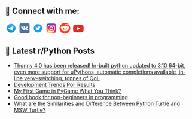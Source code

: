 ## 🔎 Connect with me:
[<img src="https://github.com/bullbesh/bullbesh/blob/main/images/Telegram.png" width="32" height="32" />](https://t.me/bullbesh)
[<img src="https://github.com/bullbesh/bullbesh/blob/main/images/VK.png" width="32" height="32" />](https://vk.com/bullbesh)
[<img src="https://github.com/bullbesh/bullbesh/blob/main/images/Twitter.png" width="32" height="32" />](https://twitter.com/bullbesh1)
[<img src="https://github.com/bullbesh/bullbesh/blob/main/images/Instagram.png" width="32" height="32" />](https://www.instagram.com/bullbesh)
[<img src="https://github.com/bullbesh/bullbesh/blob/main/images/Reddit.png" width="32" height="32" />](https://www.reddit.com/user/bullbesh)
[<img src="https://github.com/bullbesh/bullbesh/blob/main/images/YouTube.png" width="32" height="32" />](https://www.youtube.com/channel/UCtfjRs6uzgq5mfm8S06WTcg)

## 📕 Latest r/Python Posts
<!-- BLOG-POST-LIST:START -->
- [Thonny 4.0 has been released! In-built python updated to 3.10 64-bit, even more support for uPythons, automatic completions available, in-line venv-switching, tonnes of QoL](https://www.reddit.com/r/Python/comments/xaqvy3/thonny_40_has_been_released_inbuilt_python/)
- [Development Trends Poll Results](https://www.reddit.com/r/Python/comments/xaprh9/development_trends_poll_results/)
- [My First Game in PyGame What You Think?](https://www.reddit.com/r/Python/comments/xao98d/my_first_game_in_pygame_what_you_think/)
- [Good book for non-beginners in programming](https://www.reddit.com/r/Python/comments/xanjlo/good_book_for_nonbeginners_in_programming/)
- [What are the Similarities and Difference Between Python Turtle and MSW Turtle?](https://www.reddit.com/r/Python/comments/xalvj9/what_are_the_similarities_and_difference_between/)
<!-- BLOG-POST-LIST:END -->
